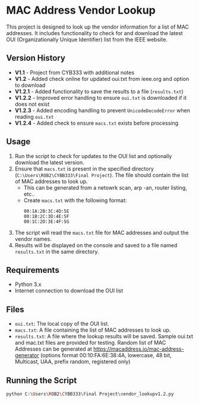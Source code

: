# MAC Address Vendor Lookup

This project is designed to look up the vendor information for a list of MAC addresses. It includes functionality to check for and download the latest OUI (Organizationally Unique Identifier) list from the IEEE website.

## Version History

- **V1.1** - Project from CYB333 with additional notes
- **V1.2** - Added check online for updated oui.txt from ieee.org and option to download
- **V1.2.1** - Added functionality to save the results to a file (`results.txt`)
- **V1.2.2** - Improved error handling to ensure `oui.txt` is downloaded if it does not exist
- **V1.2.3** - Added encoding handling to prevent `UnicodeDecodeError` when reading `oui.txt`
- **V1.2.4** - Added check to ensure `macs.txt` exists before processing

## Usage

1. Run the script to check for updates to the OUI list and optionally download the latest version.
2. Ensure that `macs.txt` is present in the specified directory (`C:\Users\ROB2\CYBB333\Final Project`). The file should contain the list of MAC addresses to look up.
    - This can be generated from a netowrk scan, arp -an, router listing, etc..
    - Create `macs.txt` with the following format:
        ```
        00:1A:2B:3C:4D:5E
        00:1B:2C:3D:4E:5F
        00:1C:2D:3E:4F:5G
        ```
3. The script will read the `macs.txt` file for MAC addresses and output the vendor names.
4. Results will be displayed on the console and saved to a file named `results.txt` in the same directory.

## Requirements

- Python 3.x
- Internet connection to download the OUI list

## Files

- `oui.txt`: The local copy of the OUI list.
- `macs.txt`: A file containing the list of MAC addresses to look up.
- `results.txt`: A file where the lookup results will be saved.
Sample oui.txt and mac.txt files are provided for testing. Random list of MAC Addresses can be generated at https://macaddress.io/mac-address-generator
(options format 00:10:FA:6E:38:4A, lowercase, 48 bit, Multicast, UAA, prefix random, registered only)

## Running the Script

```bash
python C:\Users\ROB2\CYBB333\Final Project\vendor_lookupv1.2.py
